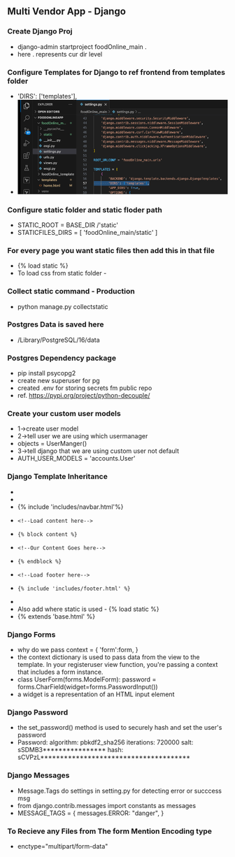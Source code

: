## Multi Vendor App - Django

### Create Django Proj
- django-admin startproject foodOnline_main .
- here . represents cur dir level

### Configure Templates for Django to ref frontend from templates folder
- 'DIRS': ['templates'],
- ![Alt text](readme_images/templates.png)

### Configure static folder and static floder path
- STATIC_ROOT = BASE_DIR /'static'
- STATICFILES_DIRS = [
    'foodOnline_main/static'
]

### For every page you want static files then add this in that file
- {% load static %}
- To load css from static folder  - 	<link href="{% static 'css/iconmoon.css'%}" rel="stylesheet">


### Collect static command - Production
- python manage.py collectstatic

### Postgres Data is saved here
- /Library/PostgreSQL/16/data

### Postgres Dependency package
- pip install psycopg2
- create new superuser for pg
- created .env for storing secrets fm public repo
- ref. https://pypi.org/project/python-decouple/

### Create your custom user models 
- 1->create user model 
- 2->tell user we are using which usermanager
- objects = UserManger()
- 3->tell django that we are using custom user not default 
- AUTH_USER_MODELS = 'accounts.User'

### Django Template Inheritance
- <body>
- <!--Load navbar here-->
-   {% include 'includes/navbar.html'%}
-     <!--Load content here-->
-     {% block content %}
-     <!--Our Content Goes here-->
-     {% endblock %}
-     <!--Load footer here-->
-     {% include 'includes/footer.html' %}
- 	<!--Main Wrapper-->
- Also add where static is used - {% load static %}
- {% extends 'base.html' %}

### Django Forms
- why do we pass context = {
        'form':form,
    }
-  the context dictionary is used to pass data from the view to the template. In your registeruser view function, you're passing a context that includes a form instance.
- class UserForm(forms.ModelForm):
    password = forms.CharField(widget=forms.PasswordInput())
- a widget is a representation of an HTML input element

### Django Password
- the set_password() method is used to securely hash and set the user's password
- Password:
algorithm: pbkdf2_sha256 iterations: 720000 salt: sSDMB3**************** hash: sCVPzL**************************************

### Django Messages
- Message.Tags do settings in setting.py for detecting error or succcess msg
- from django.contrib.messages import constants as messages
- MESSAGE_TAGS = {
    messages.ERROR: "danger",
}

### To Recieve any Files from The form Mention Encoding type
- enctype="multipart/form-data"
